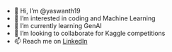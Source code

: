 - 👋 Hi, I’m @yaswanth19
- 👀 I’m interested in coding and Machine Learning
- 🌱 I’m currently learning GenAI
- 💞️ I’m looking to collaborate for Kaggle competitions
- 📫 Reach me on [LinkedIn](www.linkedin.com/in/yaswanth-gali)

<!---
yaswanth19/yaswanth19 is a ✨ special ✨ repository because its `README.md` (this file) appears on your GitHub profile.
You can click the Preview link to take a look at your changes.
--->
